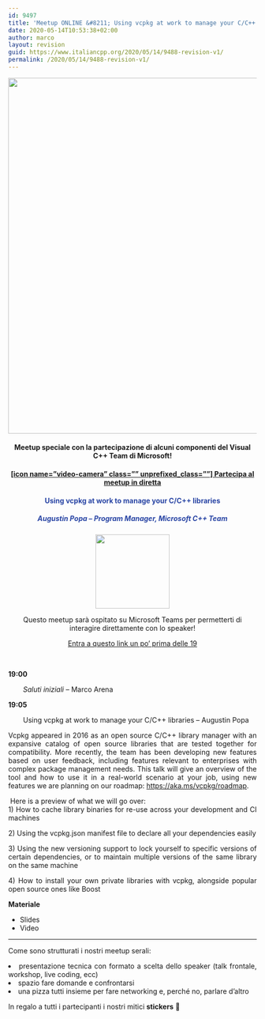 ```yaml
---
id: 9497
title: 'Meetup ONLINE &#8211; Using vcpkg at work to manage your C/C++ libraries'
date: 2020-05-14T10:53:38+02:00
author: marco
layout: revision
guid: https://www.italiancpp.org/2020/05/14/9488-revision-v1/
permalink: /2020/05/14/9488-revision-v1/
---
```

<center>
  <img loading="lazy" class="wp-image-9489 size-full aligncenter" src="https://www.italiancpp.org/wp-content/uploads/2020/05/meetupmo0620.png" alt="" width="1280" height="720" srcset="http://192.168.64.2/wordpress/wp-content/uploads/2020/05/meetupmo0620.png 1280w, http://192.168.64.2/wordpress/wp-content/uploads/2020/05/meetupmo0620-300x169.png 300w, http://192.168.64.2/wordpress/wp-content/uploads/2020/05/meetupmo0620-768x432.png 768w, http://192.168.64.2/wordpress/wp-content/uploads/2020/05/meetupmo0620-1024x576.png 1024w, http://192.168.64.2/wordpress/wp-content/uploads/2020/05/meetupmo0620-600x338.png 600w" sizes="(max-width: 1280px) 100vw, 1280px" />
</center>

<h4 style="text-align: center;">
  Meetup speciale con la partecipazione di alcuni componenti del Visual C++ Team di Microsoft!
</h4>

<h4 style="text-align: center;">
</h4>

<h4 style="text-align: center;">
  <a href="https://teams.microsoft.com/l/meetup-join/19%3ameeting_NjdjZDAyYTMtMzdiOS00YzNmLWE0ZWUtZWQzYTlkZmEyMDI2%40thread.v2/0?context=%7b%22Tid%22%3a%22d2d2794a-61cc-4823-9690-8e288fd554cc%22%2c%22Oid%22%3a%22a5583cec-cf3a-4656-8066-925bdd3c7ce3%22%7d">[icon name=&#8221;video-camera&#8221; class=&#8221;&#8221; unprefixed_class=&#8221;&#8221;] Partecipa al meetup in diretta</a>
</h4>

<h4 style="text-align: center;">
  <span style="color: #2945a4;">Using vcpkg at work to manage your C/C++ libraries</span>
</h4>

<h5 style="text-align: center;">
  <span style="color: #2945a4;"><em>Augustin Popa &#8211; Program Manager, Microsoft C++ Team<br /> </em></span>
</h5>

<p style="text-align: center;">
  <img loading="lazy" class="aligncenter wp-image-9493 size-thumbnail" src="https://www.italiancpp.org/wp-content/uploads/2020/05/Augustin-photo-150x150.jpg" alt="" width="150" height="150" srcset="http://192.168.64.2/wordpress/wp-content/uploads/2020/05/Augustin-photo-150x150.jpg 150w, http://192.168.64.2/wordpress/wp-content/uploads/2020/05/Augustin-photo-300x300.jpg 300w, http://192.168.64.2/wordpress/wp-content/uploads/2020/05/Augustin-photo-50x50.jpg 50w, http://192.168.64.2/wordpress/wp-content/uploads/2020/05/Augustin-photo.jpg 400w" sizes="(max-width: 150px) 100vw, 150px" />
</p>

<p style="text-align: center;">
  Questo meetup sarà ospitato su Microsoft Teams per permetterti di interagire direttamente con lo speaker!
</p>

<p style="text-align: center;">
  <a href="https://teams.microsoft.com/l/meetup-join/19%3ameeting_NjdjZDAyYTMtMzdiOS00YzNmLWE0ZWUtZWQzYTlkZmEyMDI2%40thread.v2/0?context=%7b%22Tid%22%3a%22d2d2794a-61cc-4823-9690-8e288fd554cc%22%2c%22Oid%22%3a%22a5583cec-cf3a-4656-8066-925bdd3c7ce3%22%7d">Entra a questo link un po&#8217; prima delle 19</a>
</p>

<p style="text-align: justify;">
  <span style="color: #ffffff;"> </span>
</p>

<p style="text-align: justify;">
  <strong>19:00</strong>
</p>

<p style="text-align: justify; padding-left: 30px;">
  <em>Saluti iniziali</em> &#8211; Marco Arena
</p>

<p style="text-align: justify;">
  <strong>19:05</strong>
</p>

<p style="text-align: justify; padding-left: 30px;">
  Using vcpkg at work to manage your C/C++ libraries &#8211; Augustin Popa
</p>

<p style="font-weight: 400; text-align: justify;">
  Vcpkg appeared in 2016 as an open source C/C++ library manager with an expansive catalog of open source libraries that are tested together for compatibility. More recently, the team has been developing new features based on user feedback, including features relevant to enterprises with complex package management needs. This talk will give an overview of the tool and how to use it in a real-world scenario at your job, using new features we are planning on our roadmap: <a href="https://aka.ms/vcpkg/roadmap" data-saferedirecturl="https://www.google.com/url?q=https://aka.ms/vcpkg/roadmap&source=gmail&ust=1589530952270000&usg=AFQjCNFzkI0loWG-zNQwZjB92Uwj8Gdgeg">https://aka.ms/vcpkg/roadmap</a>.
</p>

<p style="font-weight: 400; text-align: justify;">
   Here is a preview of what we will go over:<br /> 1) How to cache library binaries for re-use across your development and CI machines
</p>

<p style="font-weight: 400; text-align: justify;">
  2) Using the vcpkg.json manifest file to declare all your dependencies easily
</p>

<p style="font-weight: 400; text-align: justify;">
  3) Using the new versioning support to lock yourself to specific versions of certain dependencies, or to maintain multiple versions of the same library on the same machine
</p>

<p style="font-weight: 400; text-align: justify;">
  4) How to install your own private libraries with vcpkg, alongside popular open source ones like Boost
</p>

**Materiale**

  * Slides
  * Video

* * *

<p style="text-align: justify;">
  Come sono strutturati i nostri meetup serali:
</p>

<li style="text-align: justify;">
  presentazione tecnica con formato a scelta dello speaker (talk frontale, workshop, live coding, ecc)
</li>
<li style="text-align: justify;">
  spazio fare domande e confrontarsi
</li>
<li style="text-align: justify;">
  una pizza tutti insieme per fare networking e, perché no, parlare d&#8217;altro
</li>

In regalo a tutti i partecipanti i nostri mitici **stickers** 🙂